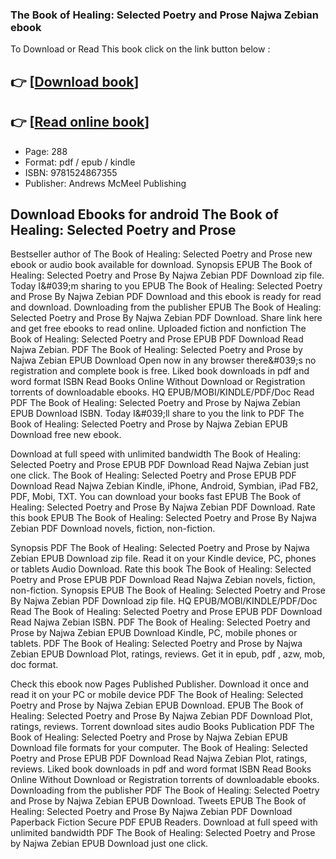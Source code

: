 ### The Book of Healing: Selected Poetry and Prose Najwa Zebian ebook

To Download or Read This book click on the link button below :

## 👉  [**[Download book](http://ebooksharez.info/download.php?group=book&from=github.com&id=615976&lnk=1079 "Download book")**]

## 👉  [**[Read online book](http://ebooksharez.info/download.php?group=book&from=github.com&id=615976&lnk=1079 "Read online book")**]


* Page: 288
* Format: pdf / epub / kindle
* ISBN: 9781524867355
* Publisher: Andrews McMeel Publishing



## Download Ebooks for android The Book of Healing: Selected Poetry and Prose


Bestseller author of The Book of Healing: Selected Poetry and Prose new ebook or audio book available for download. Synopsis EPUB The Book of Healing: Selected Poetry and Prose By Najwa Zebian PDF Download zip file. Today I&amp;#039;m sharing to you EPUB The Book of Healing: Selected Poetry and Prose By Najwa Zebian PDF Download and this ebook is ready for read and download. Downloading from the publisher EPUB The Book of Healing: Selected Poetry and Prose By Najwa Zebian PDF Download. Share link here and get free ebooks to read online. Uploaded fiction and nonfiction The Book of Healing: Selected Poetry and Prose EPUB PDF Download Read Najwa Zebian. PDF The Book of Healing: Selected Poetry and Prose by Najwa Zebian EPUB Download Open now in any browser there&amp;#039;s no registration and complete book is free. Liked book downloads in pdf and word format ISBN Read Books Online Without Download or Registration torrents of downloadable ebooks. HQ EPUB/MOBI/KINDLE/PDF/Doc Read PDF The Book of Healing: Selected Poetry and Prose by Najwa Zebian EPUB Download ISBN. Today I&amp;#039;ll share to you the link to PDF The Book of Healing: Selected Poetry and Prose by Najwa Zebian EPUB Download free new ebook.

Download at full speed with unlimited bandwidth The Book of Healing: Selected Poetry and Prose EPUB PDF Download Read Najwa Zebian just one click. The Book of Healing: Selected Poetry and Prose EPUB PDF Download Read Najwa Zebian Kindle, iPhone, Android, Symbian, iPad FB2, PDF, Mobi, TXT. You can download your books fast EPUB The Book of Healing: Selected Poetry and Prose By Najwa Zebian PDF Download. Rate this book EPUB The Book of Healing: Selected Poetry and Prose By Najwa Zebian PDF Download novels, fiction, non-fiction.

Synopsis PDF The Book of Healing: Selected Poetry and Prose by Najwa Zebian EPUB Download zip file. Read it on your Kindle device, PC, phones or tablets Audio Download. Rate this book The Book of Healing: Selected Poetry and Prose EPUB PDF Download Read Najwa Zebian novels, fiction, non-fiction. Synopsis EPUB The Book of Healing: Selected Poetry and Prose By Najwa Zebian PDF Download zip file. HQ EPUB/MOBI/KINDLE/PDF/Doc Read The Book of Healing: Selected Poetry and Prose EPUB PDF Download Read Najwa Zebian ISBN. PDF The Book of Healing: Selected Poetry and Prose by Najwa Zebian EPUB Download Kindle, PC, mobile phones or tablets. PDF The Book of Healing: Selected Poetry and Prose by Najwa Zebian EPUB Download Plot, ratings, reviews. Get it in epub, pdf , azw, mob, doc format.

Check this ebook now Pages Published Publisher. Download it once and read it on your PC or mobile device PDF The Book of Healing: Selected Poetry and Prose by Najwa Zebian EPUB Download. EPUB The Book of Healing: Selected Poetry and Prose By Najwa Zebian PDF Download Plot, ratings, reviews. Torrent download sites audio Books Publication PDF The Book of Healing: Selected Poetry and Prose by Najwa Zebian EPUB Download file formats for your computer. The Book of Healing: Selected Poetry and Prose EPUB PDF Download Read Najwa Zebian Plot, ratings, reviews. Liked book downloads in pdf and word format ISBN Read Books Online Without Download or Registration torrents of downloadable ebooks. Downloading from the publisher PDF The Book of Healing: Selected Poetry and Prose by Najwa Zebian EPUB Download. Tweets EPUB The Book of Healing: Selected Poetry and Prose By Najwa Zebian PDF Download Paperback Fiction Secure PDF EPUB Readers. Download at full speed with unlimited bandwidth PDF The Book of Healing: Selected Poetry and Prose by Najwa Zebian EPUB Download just one click.





